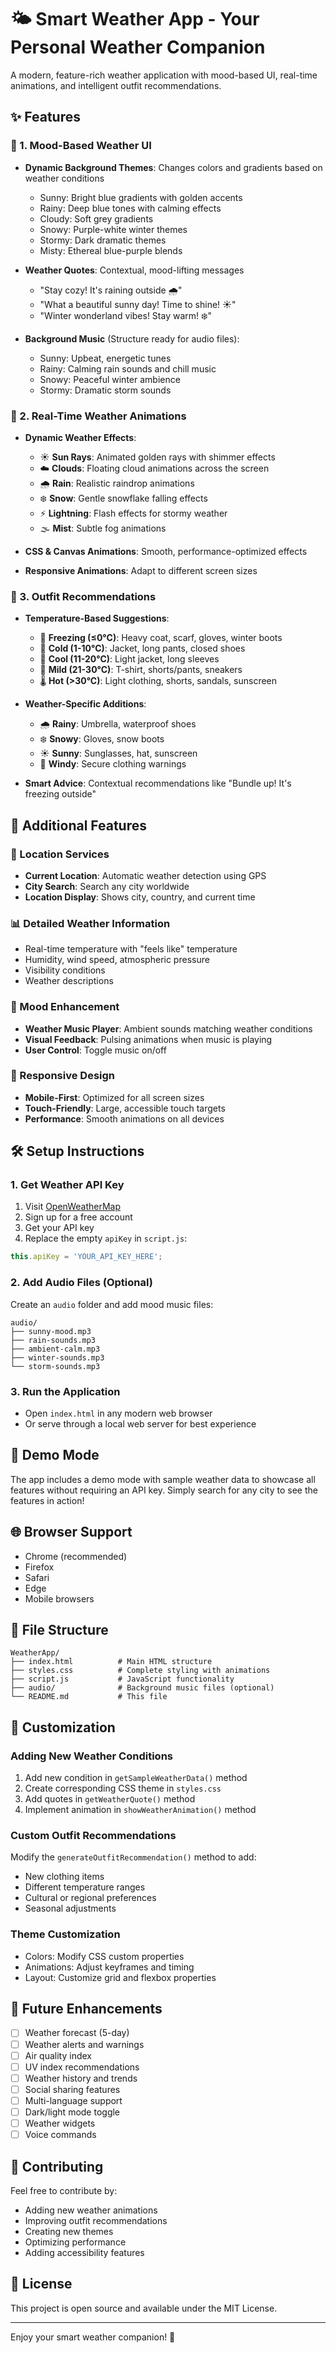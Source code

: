 # 🌤️ Smart Weather App - Your Personal Weather Companion

A modern, feature-rich weather application with mood-based UI, real-time animations, and intelligent outfit recommendations.

## ✨ Features

### 🎨 1. Mood-Based Weather UI
- **Dynamic Background Themes**: Changes colors and gradients based on weather conditions
  - Sunny: Bright blue gradients with golden accents
  - Rainy: Deep blue tones with calming effects
  - Cloudy: Soft grey gradients
  - Snowy: Purple-white winter themes
  - Stormy: Dark dramatic themes
  - Misty: Ethereal blue-purple blends

- **Weather Quotes**: Contextual, mood-lifting messages
  - "Stay cozy! It's raining outside 🌧️"
  - "What a beautiful sunny day! Time to shine! ☀️"
  - "Winter wonderland vibes! Stay warm! ❄️"

- **Background Music** (Structure ready for audio files):
  - Sunny: Upbeat, energetic tunes
  - Rainy: Calming rain sounds and chill music
  - Snowy: Peaceful winter ambience
  - Stormy: Dramatic storm sounds

### 🌟 2. Real-Time Weather Animations
- **Dynamic Weather Effects**:
  - ☀️ **Sun Rays**: Animated golden rays with shimmer effects
  - ☁️ **Clouds**: Floating cloud animations across the screen
  - 🌧️ **Rain**: Realistic raindrop animations
  - ❄️ **Snow**: Gentle snowflake falling effects
  - ⚡ **Lightning**: Flash effects for stormy weather
  - 🌫️ **Mist**: Subtle fog animations

- **CSS & Canvas Animations**: Smooth, performance-optimized effects
- **Responsive Animations**: Adapt to different screen sizes

### 👕 3. Outfit Recommendations
- **Temperature-Based Suggestions**:
  - 🥶 **Freezing (≤0°C)**: Heavy coat, scarf, gloves, winter boots
  - 🧥 **Cold (1-10°C)**: Jacket, long pants, closed shoes
  - 🧥 **Cool (11-20°C)**: Light jacket, long sleeves
  - 👕 **Mild (21-30°C)**: T-shirt, shorts/pants, sneakers
  - 🌡️ **Hot (>30°C)**: Light clothing, shorts, sandals, sunscreen

- **Weather-Specific Additions**:
  - 🌧️ **Rainy**: Umbrella, waterproof shoes
  - ❄️ **Snowy**: Gloves, snow boots
  - ☀️ **Sunny**: Sunglasses, hat, sunscreen
  - 💨 **Windy**: Secure clothing warnings

- **Smart Advice**: Contextual recommendations like "Bundle up! It's freezing outside"

## 🚀 Additional Features

### 📍 Location Services
- **Current Location**: Automatic weather detection using GPS
- **City Search**: Search any city worldwide
- **Location Display**: Shows city, country, and current time

### 📊 Detailed Weather Information
- Real-time temperature with "feels like" temperature
- Humidity, wind speed, atmospheric pressure
- Visibility conditions
- Weather descriptions

### 🎵 Mood Enhancement
- **Weather Music Player**: Ambient sounds matching weather conditions
- **Visual Feedback**: Pulsing animations when music is playing
- **User Control**: Toggle music on/off

### 📱 Responsive Design
- **Mobile-First**: Optimized for all screen sizes
- **Touch-Friendly**: Large, accessible touch targets
- **Performance**: Smooth animations on all devices

## 🛠️ Setup Instructions

### 1. Get Weather API Key
1. Visit [OpenWeatherMap](https://openweathermap.org/api)
2. Sign up for a free account
3. Get your API key
4. Replace the empty `apiKey` in `script.js`:

```javascript
this.apiKey = 'YOUR_API_KEY_HERE';
```

### 2. Add Audio Files (Optional)
Create an `audio` folder and add mood music files:
```
audio/
├── sunny-mood.mp3
├── rain-sounds.mp3
├── ambient-calm.mp3
├── winter-sounds.mp3
└── storm-sounds.mp3
```

### 3. Run the Application
- Open `index.html` in any modern web browser
- Or serve through a local web server for best experience

## 🎯 Demo Mode
The app includes a demo mode with sample weather data to showcase all features without requiring an API key. Simply search for any city to see the features in action!

## 🌐 Browser Support
- Chrome (recommended)
- Firefox
- Safari
- Edge
- Mobile browsers

## 📁 File Structure
```
WeatherApp/
├── index.html          # Main HTML structure
├── styles.css          # Complete styling with animations
├── script.js           # JavaScript functionality
├── audio/              # Background music files (optional)
└── README.md           # This file
```

## 🎨 Customization

### Adding New Weather Conditions
1. Add new condition in `getSampleWeatherData()` method
2. Create corresponding CSS theme in `styles.css`
3. Add quotes in `getWeatherQuote()` method
4. Implement animation in `showWeatherAnimation()` method

### Custom Outfit Recommendations
Modify the `generateOutfitRecommendation()` method to add:
- New clothing items
- Different temperature ranges
- Cultural or regional preferences
- Seasonal adjustments

### Theme Customization
- Colors: Modify CSS custom properties
- Animations: Adjust keyframes and timing
- Layout: Customize grid and flexbox properties

## 🔮 Future Enhancements
- [ ] Weather forecast (5-day)
- [ ] Weather alerts and warnings
- [ ] Air quality index
- [ ] UV index recommendations
- [ ] Weather history and trends
- [ ] Social sharing features
- [ ] Multi-language support
- [ ] Dark/light mode toggle
- [ ] Weather widgets
- [ ] Voice commands

## 🤝 Contributing
Feel free to contribute by:
- Adding new weather animations
- Improving outfit recommendations
- Creating new themes
- Optimizing performance
- Adding accessibility features

## 📄 License
This project is open source and available under the MIT License.

---

Enjoy your smart weather companion! 🌈